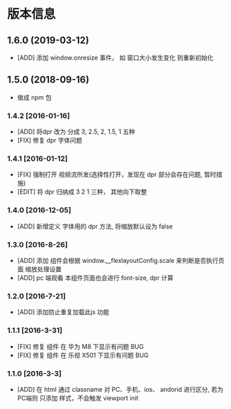 # 版本信息
## 1.6.0 (2019-03-12)
* [ADD] 添加 window.onresize 事件， 如 窗口大小发生变化 则重新初始化
## 1.5.0 (2018-09-16)
* 做成 npm 包

### 1.4.2 [2016-01-16]
* [ADD] 将dpr 改为 分成 3, 2.5, 2, 1.5, 1 五种
* [FIX] 修复 dpr 字体问题

### 1.4.1 [2016-01-12]
* [FIX] 强制打开 视频流所发(选择性打开，发现在 dpr 部分会存在问题, 暂时措施)
* [EDIT] 将 dpr 归纳成 3 2 1 三种， 其他向下取整

### 1.4.0 [2016-12-05]
* [ADD] 新增定义 字体用的 dpr 方法, 将缩放默认设为 false

### 1.3.0 [2016-8-26]
* [ADD] 添加 组件会根据 window.__flexlayoutConfig.scale 来判断是否执行页面 缩放处理设置
* [ADD] pc 端观看 本组件页面也会进行 font-size, dpr 计算

### 1.2.0 [2016-7-21]
* [ADD] 添加防止重复加载此js 功能

### 1.1.1 [2016-3-31]
* [FIX] 修复 组件 在 华为 M8 下显示有问题 BUG
* [FIX] 修复 组件 在 乐视 X501 下显示有问题 BUG

### 1.1.0 [2016-3-3]
* [ADD] 在 html 通过 classname 对 PC、手机、ios、 andorid 进行区分, 若为 PC端则 只添加 样式，不会触发 viewport init
